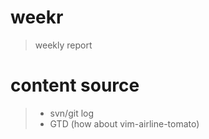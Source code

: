 weekr
=====

> weekly report

content source
==============
> * svn/git log
> * GTD (how about vim-airline-tomato)
